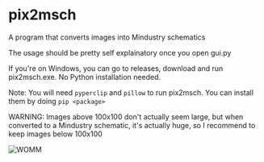 # pix2msch
A program that converts images into Mindustry schematics

The usage should be pretty self explainatory once you open gui.py

If you're on Windows, you can go to releases, download and run pix2msch.exe. No Python installation needed.

Note: You will need `pyperclip` and `pillow` to run pix2msch. You can install them by doing `pip <package>`

WARNING: Images above 100x100 don't actually seem large, but when converted to a Mindustry schematic, it's actually huge, so I recommend to keep images below 100x100

  ![WOMM](https://cdn.discordapp.com/attachments/676843444274069504/677566642888376320/WOMM.png)
